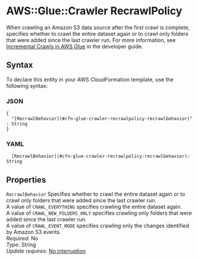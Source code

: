 # AWS::Glue::Crawler RecrawlPolicy<a name="aws-properties-glue-crawler-recrawlpolicy"></a>

When crawling an Amazon S3 data source after the first crawl is complete, specifies whether to crawl the entire dataset again or to crawl only folders that were added since the last crawler run\. For more information, see [Incremental Crawls in AWS Glue](https://docs.aws.amazon.com/glue/latest/dg/incremental-crawls.html) in the developer guide\.

## Syntax<a name="aws-properties-glue-crawler-recrawlpolicy-syntax"></a>

To declare this entity in your AWS CloudFormation template, use the following syntax:

### JSON<a name="aws-properties-glue-crawler-recrawlpolicy-syntax.json"></a>

```
{
  "[RecrawlBehavior](#cfn-glue-crawler-recrawlpolicy-recrawlbehavior)" : String
}
```

### YAML<a name="aws-properties-glue-crawler-recrawlpolicy-syntax.yaml"></a>

```
  [RecrawlBehavior](#cfn-glue-crawler-recrawlpolicy-recrawlbehavior): String
```

## Properties<a name="aws-properties-glue-crawler-recrawlpolicy-properties"></a>

`RecrawlBehavior` <a name="cfn-glue-crawler-recrawlpolicy-recrawlbehavior"></a>
Specifies whether to crawl the entire dataset again or to crawl only folders that were added since the last crawler run\.  
A value of `CRAWL_EVERYTHING` specifies crawling the entire dataset again\.  
A value of `CRAWL_NEW_FOLDERS_ONLY` specifies crawling only folders that were added since the last crawler run\.  
A value of `CRAWL_EVENT_MODE` specifies crawling only the changes identified by Amazon S3 events\.  
_Required_: No  
_Type_: String  
_Update requires_: [No interruption](https://docs.aws.amazon.com/AWSCloudFormation/latest/UserGuide/using-cfn-updating-stacks-update-behaviors.html#update-no-interrupt)
